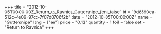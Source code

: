 +++
title = "2012-10-05T00:00:00Z_Return_to_Ravnica_Guttersnipe_[en]_false"
id = "9d8590ea-512c-4e09-97cc-7f07d0706f2b"
date = "2012-10-05T00:00:00Z"
name = "Guttersnipe"
lang = ["en"]
price = "0.12"
quantity = 1
foil = false
set = "Return to Ravnica"
+++
